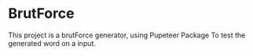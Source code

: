 # BrutForce
This project is a brutForce generator, 
using Pupeteer Package
To test the generated word on a input.
